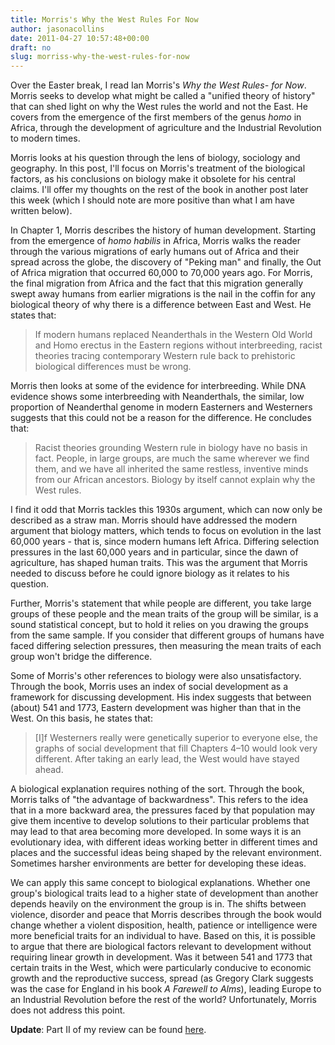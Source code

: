 ```yaml
---
title: Morris's Why the West Rules For Now
author: jasonacollins
date: 2011-04-27 10:57:48+00:00
draft: no
slug: morriss-why-the-west-rules-for-now
---
```


Over the Easter break, I read Ian Morris's *Why the West Rules- for Now*. Morris seeks to develop what might be called a "unified theory of history" that can shed light on why the West rules the world and not the East. He covers from the emergence of the first members of the genus _homo_ in Africa, through the development of agriculture and the Industrial Revolution to modern times.

Morris looks at his question through the lens of biology, sociology and geography. In this post, I'll focus on Morris's treatment of the biological factors, as his conclusions on biology make it obsolete for his central claims. I'll offer my thoughts on the rest of the book in another post later this week (which I should note are more positive than what I am have written below).

In Chapter 1, Morris describes the history of human development. Starting from the emergence of _homo habilis_ in Africa, Morris walks the reader through the various migrations of early humans out of Africa and their spread across the globe, the discovery of "Peking man" and finally, the Out of Africa migration that occurred 60,000 to 70,000 years ago. For Morris, the final migration from Africa and the fact that this migration generally swept away humans from earlier migrations is the nail in the coffin for any biological theory of why there is a difference between East and West. He states that:



<blockquote>If modern humans replaced Neanderthals in the Western Old World and Homo erectus in the Eastern regions without interbreeding, racist theories tracing contemporary Western rule back to prehistoric biological differences must be wrong.</blockquote>



Morris then looks at some of the evidence for interbreeding. While DNA evidence shows some interbreeding with Neanderthals, the similar, low proportion of Neanderthal genome in modern Easterners and Westerners suggests that this could not be a reason for the difference. He concludes that:



<blockquote>Racist theories grounding Western rule in biology have no basis in fact. People, in large groups, are much the same wherever we find them, and we have all inherited the same restless, inventive minds from our African ancestors. Biology by itself cannot explain why the West rules.</blockquote>



I find it odd that Morris tackles this 1930s argument, which can now only be described as a straw man. Morris should have addressed the modern argument that biology matters, which tends to focus on evolution in the last 60,000 years - that is, since modern humans left Africa. Differing selection pressures in the last 60,000 years and in particular, since the dawn of agriculture, has shaped human traits. This was the argument that Morris needed to discuss before he could ignore biology as it relates to his question.

Further, Morris's statement that while people are different, you take large groups of these people and the mean traits of the group will be similar, is a sound statistical concept, but to hold it relies on you drawing the groups from the same sample. If you consider that different groups of humans have faced differing selection pressures, then measuring the mean traits of each group won't bridge the difference.

Some of Morris's other references to biology were also unsatisfactory. Through the book, Morris uses an index of social development as a framework for discussing development. His index suggests that between (about) 541 and 1773, Eastern development was higher than that in the West. On this basis, he states that:



<blockquote>[I]f Westerners really were genetically superior to everyone else, the graphs of social development that fill Chapters 4–10 would look very different. After taking an early lead, the West would have stayed ahead.</blockquote>



A biological explanation requires nothing of the sort. Through the book, Morris talks of "the advantage of backwardness". This refers to the idea that in a more backward area, the pressures faced by that population may give them incentive to develop solutions to their particular problems that may lead to that area becoming more developed. In some ways it is an evolutionary idea, with different ideas working better in different times and places and the successful ideas being shaped by the relevant environment. Sometimes harsher environments are better for developing these ideas.

We can apply this same concept to biological explanations. Whether one group's biological traits lead to a higher state of development than another depends heavily on the environment the group is in. The shifts between violence, disorder and peace that Morris describes through the book would change whether a violent disposition, health, patience or intelligence were more beneficial traits for an individual to have. Based on this, it is possible to argue that there are biological factors relevant to development without requiring linear growth in development. Was it between 541 and 1773 that certain traits in the West, which were particularly conducive to economic growth and the reproductive success, spread (as Gregory Clark suggests was the case for England in his book *A Farewell to Alms*), leading Europe to an Industrial Revolution before the rest of the world? Unfortunately, Morris does not address this point.

**Update**: Part II of my review can be found [here](https://www.jasoncollins.blog/morriss-why-the-west-rules-for-now-part-ii/).
